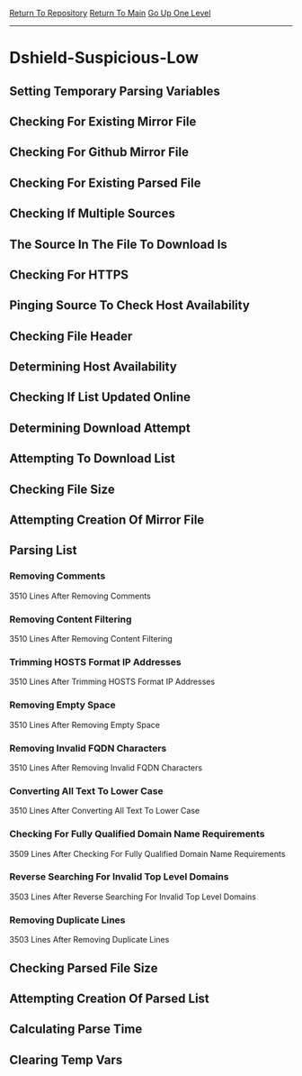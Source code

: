 [Return To Repository](https://github.com/deathbybandaid/piholeparser/)
[Return To Main](https://github.com/deathbybandaid/piholeparser/blob/master/RecentRunLogs/Mainlog.md)
[Go Up One Level](https://github.com/deathbybandaid/piholeparser/blob/master/RecentRunLogs/TopLevelScripts/30-Processing-Blacklists.md)
____________________________________
# Dshield-Suspicious-Low
## Setting Temporary Parsing Variables
## Checking For Existing Mirror File
## Checking For Github Mirror File
## Checking For Existing Parsed File
## Checking If Multiple Sources
## The Source In The File To Download Is
## Checking For HTTPS
## Pinging Source To Check Host Availability
## Checking File Header
## Determining Host Availability
## Checking If List Updated Online
## Determining Download Attempt
## Attempting To Download List
## Checking File Size
## Attempting Creation Of Mirror File
## Parsing List
### Removing Comments
3510 Lines After Removing Comments
### Removing Content Filtering
3510 Lines After Removing Content Filtering
### Trimming HOSTS Format IP Addresses
3510 Lines After Trimming HOSTS Format IP Addresses
### Removing Empty Space
3510 Lines After Removing Empty Space
### Removing Invalid FQDN Characters
3510 Lines After Removing Invalid FQDN Characters
### Converting All Text To Lower Case
3510 Lines After Converting All Text To Lower Case
### Checking For Fully Qualified Domain Name Requirements
3509 Lines After Checking For Fully Qualified Domain Name Requirements
### Reverse Searching For Invalid Top Level Domains
3503 Lines After Reverse Searching For Invalid Top Level Domains
### Removing Duplicate Lines
3503 Lines After Removing Duplicate Lines
## Checking Parsed File Size
## Attempting Creation Of Parsed List
## Calculating Parse Time
## Clearing Temp Vars
